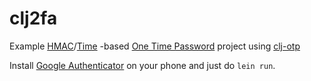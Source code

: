 # clj2fa

Example [HMAC](http://en.wikipedia.org/wiki/HMAC-based_One-time_Password_Algorithm)/[Time](http://en.wikipedia.org/wiki/Time-based_One-time_Password_Algorithm) -based [One Time Password](http://en.wikipedia.org/wiki/One-time_password) project using [clj-otp](https://github.com/djui/clj-otp)

Install [Google Authenticator](https://code.google.com/p/google-authenticator/) on your phone and just do `lein run`.
